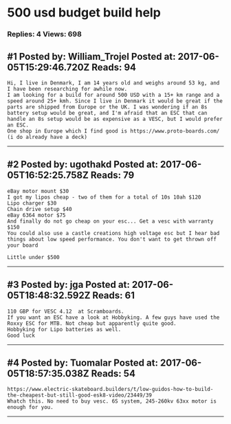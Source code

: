 # 500 usd budget build help

### Replies: 4 Views: 698

## \#1 Posted by: William_Trojel Posted at: 2017-06-05T15:29:46.720Z Reads: 94

```
Hi, I live in Denmark, I am 14 years old and weighs around 53 kg, and I have been researching for awhile now. 
I am looking for a build for around 500 USD with a 15+ km range and a speed around 25+ kmh. Since I live in Denmark it would be great if the parts are shipped from Europe or the UK. I was wondering if an 8s battery setup would be great, and I'm afraid that an ESC that can handle an 8s setup would be as expensive as a VESC, but I would prefer an ESC. 
One shop in Europe which I find good is https://www.proto-boards.com/
(i do already have a deck)
```

---
## \#2 Posted by: ugothakd Posted at: 2017-06-05T16:52:25.758Z Reads: 79

```
eBay motor mount $30
I got my lipos cheap - two of them for a total of 10s 10ah $120
Lipo charger $30
Chain drive setup $40
eBay 6364 motor $75
And finally do not go cheap on your esc... Get a vesc with warranty $150
You could also use a castle creations high voltage esc but I hear bad things about low speed performance. You don't want to get thrown off your board

Little under $500
```

---
## \#3 Posted by: jga Posted at: 2017-06-05T18:48:32.592Z Reads: 61

```
110 GBP for VESC 4.12  at Scramboards.
If you want an ESC have a look at Hobbyking. A few guys have used the Roxxy ESC for MTB. Not cheap but apparently quite good.
Hobbyking for Lipo batteries as well.
Good luck
```

---
## \#4 Posted by: Tuomalar Posted at: 2017-06-05T18:57:35.038Z Reads: 54

```
https://www.electric-skateboard.builders/t/low-guidos-how-to-build-the-cheapest-but-still-good-esk8-video/23449/39
Whatch this. No need to buy vesc. 6S system, 245-260kv 63xx motor is enough for you.
```

---
